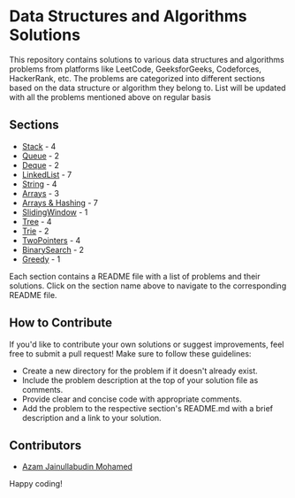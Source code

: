 # Data Structures and Algorithms Solutions

This repository contains solutions to various data structures and algorithms problems from platforms like LeetCode, GeeksforGeeks, Codeforces, HackerRank, etc.
The problems are categorized into different sections based on the data structure or algorithm they belong to.
List will be updated with all the problems mentioned above on regular basis

## Sections

- [Stack](./Stack/README.md) - 4
- [Queue](./Queue/README.md) - 2
- [Deque](./Deque/README.md) - 2
- [LinkedList](./LinkedList/README.md) - 7
- [String](./String/README.md) - 4
- [Arrays](./Arrays/README.md) - 3
- [Arrays & Hashing](./Arrays&Hashing/README.md) - 7
- [SlidingWindow](./SlidingWindow/README.md) - 1
- [Tree](./Tree/README.md) - 4
- [Trie](./Trie/README.md) - 2
- [TwoPointers](./TwoPointers/README.md) - 4
- [BinarySearch](./BinarySearch/README.md) - 2
- [Greedy](./Greedy/README.md) - 1

Each section contains a README file with a list of problems and their solutions. Click on the section name above to navigate to the corresponding README file.

## How to Contribute

If you'd like to contribute your own solutions or suggest improvements, feel free to submit a pull request! Make sure to follow these guidelines:

- Create a new directory for the problem if it doesn't already exist.
- Include the problem description at the top of your solution file as comments.
- Provide clear and concise code with appropriate comments.
- Add the problem to the respective section's README.md with a brief description and a link to your solution.

## Contributors

- [Azam Jainullabudin Mohamed](https://github.com/Azam-JM)

Happy coding!
